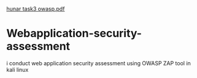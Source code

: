 [hunar task3 owasp.pdf](https://github.com/ramgh23/Webapplication-security-assessment/files/14824250/hunar.task3.owasp.pdf)
# Webapplication-security-assessment
i conduct web application security assessment using OWASP ZAP tool in kali linux

